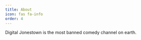 ```yaml
---
title: About
icon: fas fa-info
order: 4
---
```


Digital Jonestown is the most banned comedy channel on earth.
